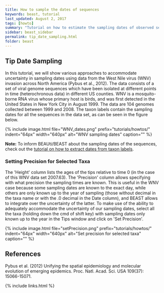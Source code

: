 ```yaml
---
title: How to sample the dates of sequences
keywords: beast, tutorial
last_updated: August 2, 2017
tags: [howto]
summary: "Tutorial on how to estimate the sampling dates of observed sequences."
sidebar: beast_sidebar
permalink: tip_date_sampling.html
folder: beast
---
```


## Tip Date Sampling

In this tutorial, we will show various approaches to accommodate uncertainty in sampling dates using data from the West Nile virus (WNV) invasion across North America (Pybus et al., 2012). 
The data consists of a set of viral genome sequences which have been isolated at different points in time (heterochronous data) in different US counties. 
WNV is a mosquito-borne RNA virus whose primary host is birds, and was first detected in the United States in New York City in August 1999. 
The data are 104 genomes collected between 1999 and 2008.
The taxon labels contain the sampling dates for all the sequences in the data set, as can be seen in the figure below.

{% include image.html file="WNV_dates.png" prefix="tutorials/howtos/" indent="64px" width="640px" alt="WNV sampling dates" caption="" %}

**Note:** To inform BEAUti/BEAST about the sampling dates of the sequences, check out the [tutorial on how to extract dates from taxon labels](tip_dates).

### Setting Precision for Selected Taxa

The 'Height' column lists the ages of the tips relative to time 0 (in the case of this WNV data set 2007.63). 
The 'Precision' column allows specifying with what precision the sampling times are known. 
This is useful in the WNV case because some sampling dates are known to the exact day, while others are only known up to the year of sampling (those without decimal in the taxa name or with the .0 decimal in the Date column), and BEAST allows to integrate over the uncertainty of the latter. 
To make use of the ability to adequately accommodate the uncertainty of our sampling dates, select all the taxa (holding down the cmd of shift key) with sampling dates only known up to the year in the Tips window and click on 'Set Precision'.
  
{% include image.html file="setPrecision.png" prefix="tutorials/howtos/" indent="64px" width="640px" alt="Set precision for selected taxa" caption="" %}



## References

Pybus et al. (2012) Unifying the spatial epidemiology and molecular evolution of emerging epidemics. Proc. Natl. Acad. Sci. USA 109(37): 15066-15071.

{% include links.html %}
